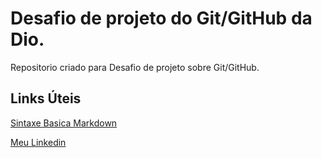 # Desafio de projeto do Git/GitHub da Dio.
Repositorio criado para Desafio de projeto sobre Git/GitHub.

## Links Úteis
[Sintaxe Basica Markdown](https://markdown.net.br/sintaxe-basica//)

[Meu Linkedin](https://www.linkedin.com/in/walison-borges-software/)
